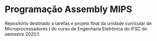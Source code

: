 # Programação Assembly MIPS

Repositório destinado a tarefas e projeto final da unidade curricular de Microprocessadores I do curso de Engenharia Eletrônica do IFSC do semestre 2020.1. 

